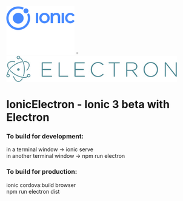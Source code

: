 [![Ionic Logo](./ionic-logo.png)](https://ionicframework.com)  - [![Electron Logo](./electron-logo.jpg)](https://electron.atom.io/)

# IonicElectron - Ionic 3 beta with Electron

### To build for development: <br />
  in a terminal window -> ionic serve <br />
  in another terminal window -> npm run electron

### To build for production: <br />
  ionic cordova:build browser <br />
  npm run electron dist
